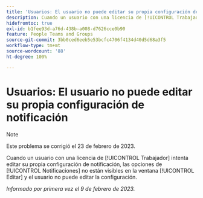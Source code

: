 ```yaml
---
title: 'Usuarios: El usuario no puede editar su propia configuración de notificación'
description: Cuando un usuario con una licencia de [!UICONTROL Trabajador] intenta editar su propia configuración de notificación, las opciones de [!UICONTROL Notificaciones] no están visibles en la ventana [!UICONTROL Editar] y el usuario no puede editar la configuración.
hidefromtoc: true
exl-id: b1fee93d-a76d-438b-a008-d7626cce0b90
feature: People Teams and Groups
source-git-commit: 3bb0ced6eeb5e53bcfc4706f4134d40d5d68a3f5
workflow-type: tm+mt
source-wordcount: '88'
ht-degree: 100%

---
```


# Usuarios: El usuario no puede editar su propia configuración de notificación

>[!NOTE]
>
>Este problema se corrigió el 23 de febrero de 2023.

Cuando un usuario con una licencia de [!UICONTROL Trabajador] intenta editar su propia configuración de notificación, las opciones de [!UICONTROL Notificaciones] no están visibles en la ventana [!UICONTROL Editar] y el usuario no puede editar la configuración.

_Informado por primera vez el 9 de febrero de 2023._
